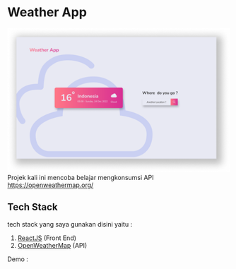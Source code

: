 # Weather App
![image](src/assets/images/Weather%20Web%20Light.png)
Projek kali ini mencoba belajar mengkonsumsi API https://openweathermap.org/

## Tech Stack
tech stack yang saya gunakan disini yaitu :
1. [ReactJS](https://reactjs.org/) (Front End)
2. [OpenWeatherMap](https://openweathermap.org/) (API)

Demo : 